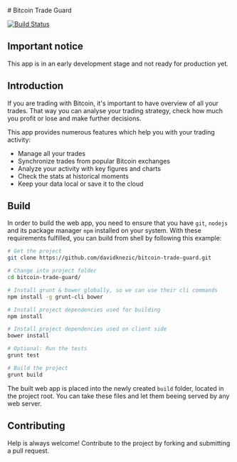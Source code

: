 # Bitcoin Trade Guard

[![Build Status][status]][travis]

## Important notice

This app is in an early development stage and not ready for production yet.

## Introduction

If you are trading with Bitcoin, it's important to have overview of all your
trades. That way you can analyse your trading strategy, check how much you
profit or lose and make further decisions.

This app provides numerous features which help you with your trading activity:

* Manage all your trades
* Synchronize trades from popular Bitcoin exchanges
* Analyze your activity with key figures and charts
* Check the stats at historical moments
* Keep your data local or save it to the cloud

## Build

In order to build the web app, you need to ensure that you have `git`,
`nodejs` and its package manager `npm` installed on your system.
With these requirements fulfilled, you can build from shell by
following this example:

```bash
# Get the project
git clone https://github.com/davidknezic/bitcoin-trade-guard.git

# Change into project folder
cd bitcoin-trade-guard/

# Install grunt & bower globally, so we can use their cli commands
npm install -g grunt-cli bower

# Install project dependencies used for building
npm install

# Install project dependencies used on client side
bower install

# Optional: Run the tests
grunt test

# Build the project
grunt build
```

The built web app is placed into the newly created `build`
folder, located in the project root. You can take these files and let
them beeing served by any web server.

## Contributing

Help is always welcome!
Contribute to the project by forking and submitting a pull request.

[status]: https://travis-ci.org/davidknezic/bitcoin-trade-guard.svg
[travis]: https://travis-ci.org/davidknezic/bitcoin-trade-guard

